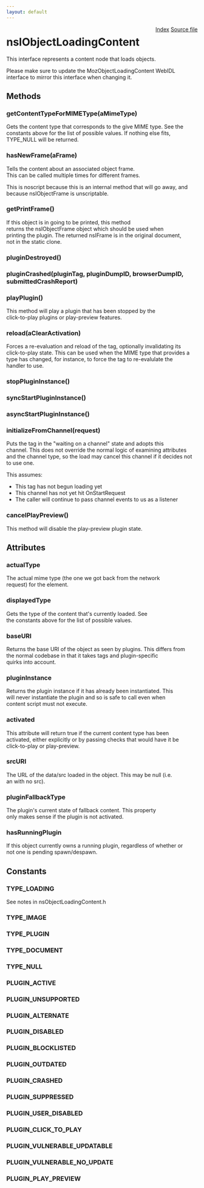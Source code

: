 ```yaml
---
layout: default
---
```

<div class='links' style='float:right'><a href="../index.html">Index</a>
<a href="http://dxr.mozilla.org/mozilla-central/source/dom/base/nsIObjectLoadingContent.idl">Source file</a>
</div>

# nsIObjectLoadingContent #
  
This interface represents a content node that loads objects.  
  
Please make sure to update the MozObjectLoadingContent WebIDL  
interface to mirror this interface when changing it.  
  

## Methods ##

### getContentTypeForMIMEType(aMimeType) ###
  
Gets the content type that corresponds to the give MIME type.  See the  
constants above for the list of possible values.  If nothing else fits,  
TYPE_NULL will be returned.  
  

### hasNewFrame(aFrame) ###
  
Tells the content about an associated object frame.  
This can be called multiple times for different frames.  
  
This is noscript because this is an internal method that will go away, and  
because nsIObjectFrame is unscriptable.  
  

### getPrintFrame() ###
  
If this object is in going to be printed, this method  
returns the nsIObjectFrame object which should be used when  
printing the plugin. The returned nsIFrame is in the original document,  
not in the static clone.  
  

### pluginDestroyed() ###

### pluginCrashed(pluginTag, pluginDumpID, browserDumpID, submittedCrashReport) ###

### playPlugin() ###
  
This method will play a plugin that has been stopped by the  
click-to-play plugins or play-preview features.  
  

### reload(aClearActivation) ###
  
Forces a re-evaluation and reload of the tag, optionally invalidating its  
click-to-play state.  This can be used when the MIME type that provides a  
type has changed, for instance, to force the tag to re-evalulate the  
handler to use.  
  

### stopPluginInstance() ###

### syncStartPluginInstance() ###

### asyncStartPluginInstance() ###

### initializeFromChannel(request) ###
  
Puts the tag in the "waiting on a channel" state and adopts this  
channel. This does not override the normal logic of examining attributes  
and the channel type, so the load may cancel this channel if it decides not  
to use one.  
  
This assumes:  
 - This tag has not begun loading yet  
 - This channel has not yet hit OnStartRequest  
 - The caller will continue to pass channel events to us as a listener  
  

### cancelPlayPreview() ###
  
This method will disable the play-preview plugin state.  
  

## Attributes ##

### actualType ###
  
The actual mime type (the one we got back from the network  
request) for the element.  
  

### displayedType ###
  
Gets the type of the content that's currently loaded. See  
the constants above for the list of possible values.  
  

### baseURI ###
  
Returns the base URI of the object as seen by plugins. This differs from  
the normal codebase in that it takes <param> tags and plugin-specific  
quirks into account.  
  

### pluginInstance ###
  
Returns the plugin instance if it has already been instantiated. This  
will never instantiate the plugin and so is safe to call even when  
content script must not execute.  
  

### activated ###
  
This attribute will return true if the current content type has been  
activated, either explicitly or by passing checks that would have it be  
click-to-play or play-preview.  
  

### srcURI ###
  
The URL of the data/src loaded in the object. This may be null (i.e.  
an <embed> with no src).  
  

### pluginFallbackType ###
  
The plugin's current state of fallback content. This property  
only makes sense if the plugin is not activated.  
  

### hasRunningPlugin ###
  
If this object currently owns a running plugin, regardless of whether or  
not one is pending spawn/despawn.  
  

## Constants ##

### TYPE_LOADING ###
  
See notes in nsObjectLoadingContent.h  
  

### TYPE_IMAGE ###

### TYPE_PLUGIN ###

### TYPE_DOCUMENT ###

### TYPE_NULL ###

### PLUGIN_ACTIVE ###

### PLUGIN_UNSUPPORTED ###

### PLUGIN_ALTERNATE ###

### PLUGIN_DISABLED ###

### PLUGIN_BLOCKLISTED ###

### PLUGIN_OUTDATED ###

### PLUGIN_CRASHED ###

### PLUGIN_SUPPRESSED ###

### PLUGIN_USER_DISABLED ###

### PLUGIN_CLICK_TO_PLAY ###

### PLUGIN_VULNERABLE_UPDATABLE ###

### PLUGIN_VULNERABLE_NO_UPDATE ###

### PLUGIN_PLAY_PREVIEW ###
